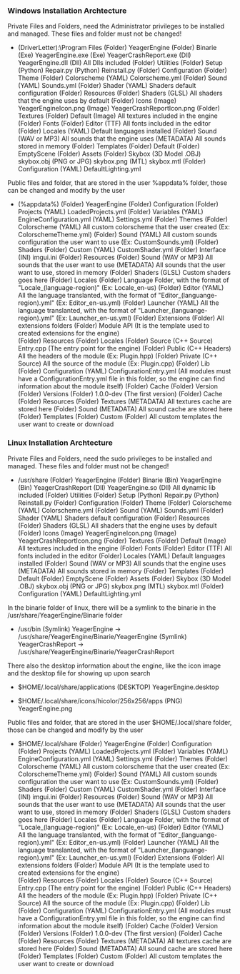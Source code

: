 ### Windows Installation Archtecture 
Private Files and Folders, need the Administrator privileges to be installed and managed.
These files and folder must not be changed!  
- (DriverLetter):\\Program Files 
    (Folder) YeagerEngine
        (Folder) Binarie 
            (Exe) YeagerEngine.exe
            (Exe) YeagerCrashReport.exe
            (Dll) YeagerEngine.dll
            (Dll) All Dlls included
        (Folder) Utilities
            (Folder) Setup
                (Python) Repair.py
                (Python) Reinstall.py 
        (Folder) Configuration
            (Folder) Theme
                (Folder) Colorscheme
                    (YAML) Colorscheme.yml
                (Folder) Sound
                    (YAML) Sounds.yml 
            (Folder) Shader
                (YAML) Shaders default configuration
        (Folder) Resources
            (Folder) Shaders
                (GLSL) All shaders that the engine uses by default
            (Folder) Icons
                (Image) YeagerEngineIcon.png
                (Image) YeagerCrashReportIcon.png
            (Folder) Textures
                (Folder) Default
                    (Image) All textures included in the engine
            (Folder) Fonts
                (Folder) Editor
                    (TTF) All fonts included in the editor
            (Folder) Locales
                (YAML) Default languages installed 
            (Folder) Sound
                (WAV or MP3) All sounds that the engine uses
                (METADATA) All sounds stored in memory
        (Folder) Templates
            (Folder) Default
                (Folder) EmptyScene 
                    (Folder) Assets
                        (Folder) Skybox
                            (3D Model .OBJ) skybox.obj
                            (PNG or JPG) skybox.png
                            (MTL) skybox.mtl
                    (Folder) Configuration
                        (YAML) DefaultLighting.yml
                        

Public files and folder, that are stored in the user %appdata% folder, those can be changed and modify by the user
- (%appdata%)
    (Folder) YeagerEngine
        (Folder) Configuration
            (Folder) Projects
                (YAML) LoadedProjects.yml 
            (Folder) Variables 
                (YAML) EngineConfiguration.yml
                (YAML) Settings.yml
            (Folder) Themes
                (Folder) Colorscheme
                    (YAML) All custom colorscheme that the user created (Ex: ColorschemeTheme.yml)
                (Folder) Sound
                    (YAML) All custom sounds configuration the user want to use (Ex: CustomSounds.yml)
            (Folder) Shaders
                (Folder) Custom 
                    (YAML) CustomShader.yml
            (Folder) Interface
                (INI) imgui.ini 
        (Folder) Resources
            (Folder) Sound
                (WAV or MP3) All sounds that the user want to use
                (METADATA) All sounds that the user want to use, stored in memory 
            (Folder) Shaders
                (GLSL) Custom shaders goes here
            (Folder) Locales
                (Folder) Language Folder, with the format of "Locale_(language-region)" (Ex: Locale_en-us) 
                    (Folder) Editor
                        (YAML) All the language translanted, with the format of "Editor_(languange-region).yml" (Ex: Editor_en-us.yml) 
                    (Folder) Launcher 
                        (YAML) All the language translanted, with the format of "Launcher_(languange-region).yml" (Ex: Launcher_en-us.yml)
        (Folder) Extensions
            (Folder) All extensions folders
            (Folder) Module API (It is the template used to created extensions for the engine)  
                (Folder) Resources
                    (Folder) Locales
                (Folder) Source
                    (C++ Source) Entry.cpp (The entry point for the engine) 
                    (Folder) Public 
                        (C++ Headers) All the headers of the module (Ex: Plugin.hpp) 
                    (Folder) Private
                        (C++ Source) All the source of the module (Ex: Plugin.cpp)
                (Folder) Lib
                (Folder) Configuration
                    (YAML) ConfigurationEntry.yml (All modules must have a ConfigurationEntry.yml file in this folder, so the engine can find information about the module itself) 
                (Folder) Cache
                (Folder) Version
        (Folder) Versions
            (Folder) 1.0.0-dev (The first version)
        (Folder) Cache
            (Folder) Resources
                (Folder) Textures
                    (METADATA) All textures cache are stored here
                (Folder) Sound
                    (METADATA) All sound cache are stored here
        (Folder) Templates
            (Folder) Custom
                (Folder) All custom templates the user want to create or download


### Linux Installation Archtecture 
Private Files and Folders, need the sudo privileges to be installed and managed.
These files and folder must not be changed!  
- /usr/share 
    (Folder) YeagerEngine
        (Folder) Binarie 
            (Bin) YeagerEngine 
            (Bin) YeagerCrashReport
            (Dll) YeagerEngine.so
            (Dll) All dynamic lib included
        (Folder) Utilities
            (Folder) Setup
                (Python) Repair.py
                (Python) Reinstall.py 
        (Folder) Configuration
            (Folder) Theme
                (Folder) Colorscheme
                    (YAML) Colorscheme.yml
                (Folder) Sound
                    (YAML) Sounds.yml 
            (Folder) Shader
                (YAML) Shaders default configuration
        (Folder) Resources
            (Folder) Shaders
                (GLSL) All shaders that the engine uses by default
            (Folder) Icons
                (Image) YeagerEngineIcon.png
                (Image) YeagerCrashReportIcon.png
            (Folder) Textures
                (Folder) Default
                    (Image) All textures included in the engine
            (Folder) Fonts
                (Folder) Editor
                    (TTF) All fonts included in the editor
            (Folder) Locales
                (YAML) Default languages installed 
            (Folder) Sound
                (WAV or MP3) All sounds that the engine uses
                (METADATA) All sounds stored in memory
        (Folder) Templates
            (Folder) Default
                (Folder) EmptyScene 
                    (Folder) Assets
                        (Folder) Skybox
                            (3D Model .OBJ) skybox.obj
                            (PNG or JPG) skybox.png
                            (MTL) skybox.mtl
                    (Folder) Configuration
                        (YAML) DefaultLighting.yml

In the binarie folder of linux, there will be a symlink to the binarie in the /usr/share/YeagerEngine/Binarie folder                
- /usr/bin
    (Symlink) YeagerEngine -> /usr/share/YeagerEngine/Binarie/YeagerEngine
    (Symlink) YeagerCrashReport -> /usr/share/YeagerEngine/Binarie/YeagerCrashReport

There also the desktop information about the engine, like the icon image and the desktop file for showing up upon search
- $HOME/.local/share/applications
    (DESKTOP) YeagerEngine.desktop

- $HOME/.local/share/icons/hicolor/256x256/apps
    (PNG) YeagerEngine.png

Public files and folder, that are stored in the user $HOME/.local/share folder, those can be changed and modify by the user
- $HOME/.local/share
    (Folder) YeagerEngine
        (Folder) Configuration
            (Folder) Projects
                (YAML) LoadedProjects.yml 
            (Folder) Variables 
                (YAML) EngineConfiguration.yml
                (YAML) Settings.yml
            (Folder) Themes
                (Folder) Colorscheme
                    (YAML) All custom colorscheme that the user created (Ex: ColorschemeTheme.yml)
                (Folder) Sound
                    (YAML) All custom sounds configuration the user want to use (Ex: CustomSounds.yml)
            (Folder) Shaders
                (Folder) Custom 
                    (YAML) CustomShader.yml
            (Folder) Interface
                (INI) imgui.ini 
        (Folder) Resources
            (Folder) Sound
                (WAV or MP3) All sounds that the user want to use
                (METADATA) All sounds that the user want to use, stored in memory 
            (Folder) Shaders
                (GLSL) Custom shaders goes here
            (Folder) Locales
                (Folder) Language Folder, with the format of "Locale_(language-region)" (Ex: Locale_en-us) 
                    (Folder) Editor
                        (YAML) All the language translanted, with the format of "Editor_(languange-region).yml" (Ex: Editor_en-us.yml) 
                    (Folder) Launcher 
                        (YAML) All the language translanted, with the format of "Launcher_(languange-region).yml" (Ex: Launcher_en-us.yml)
        (Folder) Extensions
            (Folder) All extensions folders
            (Folder) Module API (It is the template used to created extensions for the engine)  
                (Folder) Resources
                    (Folder) Locales
                (Folder) Source
                    (C++ Source) Entry.cpp (The entry point for the engine) 
                    (Folder) Public 
                        (C++ Headers) All the headers of the module (Ex: Plugin.hpp) 
                    (Folder) Private
                        (C++ Source) All the source of the module (Ex: Plugin.cpp)
                (Folder) Lib
                (Folder) Configuration
                    (YAML) ConfigurationEntry.yml (All modules must have a ConfigurationEntry.yml file in this folder, so the engine can find information about the module itself) 
                (Folder) Cache
                (Folder) Version
        (Folder) Versions
            (Folder) 1.0.0-dev (The first version)
        (Folder) Cache
            (Folder) Resources
                (Folder) Textures
                    (METADATA) All textures cache are stored here
                (Folder) Sound
                    (METADATA) All sound cache are stored here
        (Folder) Templates
            (Folder) Custom
                (Folder) All custom templates the user want to create or download

